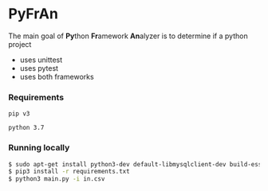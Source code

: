 # PyFrAn

The main goal of **Py**thon **Fr**amework **An**alyzer is to determine if a python project

- uses unittest
- uses pytest
- uses both frameworks

### Requirements

`pip v3`

`python 3.7`


### Running locally
```sh
$ sudo apt-get install python3-dev default-libmysqlclient-dev build-essential
$ pip3 install -r requirements.txt
$ python3 main.py -i in.csv
```
